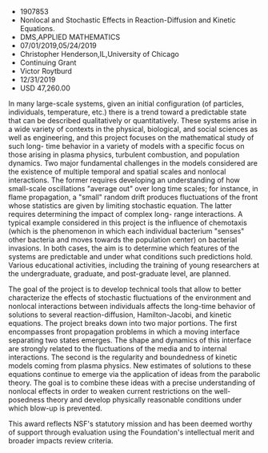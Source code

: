 
* 1907853
* Nonlocal and Stochastic Effects in Reaction-Diffusion and Kinetic Equations.
* DMS,APPLIED MATHEMATICS
* 07/01/2019,05/24/2019
* Christopher Henderson,IL,University of Chicago
* Continuing Grant
* Victor Roytburd
* 12/31/2019
* USD 47,260.00

In many large-scale systems, given an initial configuration (of particles,
individuals, temperature, etc.) there is a trend toward a predictable state that
can be described qualitatively or quantitatively. These systems arise in a wide
variety of contexts in the physical, biological, and social sciences as well as
engineering, and this project focuses on the mathematical study of such long-
time behavior in a variety of models with a specific focus on those arising in
plasma physics, turbulent combustion, and population dynamics. Two major
fundamental challenges in the models considered are the existence of multiple
temporal and spatial scales and nonlocal interactions. The former requires
developing an understanding of how small-scale oscillations "average out" over
long time scales; for instance, in flame propagation, a "small" random drift
produces fluctuations of the front whose statistics are given by limiting
stochastic equation. The latter requires determining the impact of complex long-
range interactions. A typical example considered in this project is the
influence of chemotaxis (which is the phenomenon in which each individual
bacterium "senses" other bacteria and moves towards the population center) on
bacterial invasions. In both cases, the aim is to determine which features of
the systems are predictable and under what conditions such predictions hold.
Various educational activities, including the training of young researchers at
the undergraduate, graduate, and post-graduate level, are planned.

The goal of the project is to develop technical tools that allow to better
characterize the effects of stochastic fluctuations of the environment and
nonlocal interactions between individuals affects the long-time behavior of
solutions to several reaction-diffusion, Hamilton-Jacobi, and kinetic equations.
The project breaks down into two major portions. The first encompasses front
propagation problems in which a moving interface separating two states emerges.
The shape and dynamics of this interface are strongly related to the
fluctuations of the media and to internal interactions. The second is the
regularity and boundedness of kinetic models coming from plasma physics. New
estimates of solutions to these equations continue to emerge via the application
of ideas from the parabolic theory. The goal is to combine these ideas with a
precise understanding of nonlocal effects in order to weaken current
restrictions on the well-posedness theory and develop physically reasonable
conditions under which blow-up is prevented.

This award reflects NSF's statutory mission and has been deemed worthy of
support through evaluation using the Foundation's intellectual merit and broader
impacts review criteria.

